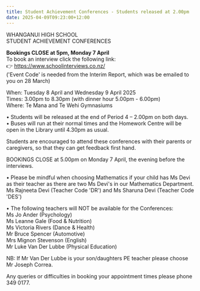 ```yaml
---
title: Student Achievement Conferences - Students released at 2.00pm
date: 2025-04-09T09:23:00+12:00
---
```

WHANGANUI HIGH SCHOOL  
STUDENT ACHIEVEMENT CONFERENCES

**Bookings  CLOSE at 5pm, Monday 7 April**  
To book an interview click the following link:  
👉 <https://www.schoolinterviews.co.nz/>  
('Event Code' is needed from the Interim Report, which was be emailed to you on 28 March) 

When: Tuesday 8 April and Wednesday 9 April 2025  
Times: 3.00pm to 8.30pm (with dinner hour 5.00pm - 6.00pm)  
Where: Te Mana and Te Wehi Gymnasiums 

•	Students will be released at the end of Period 4 – 2.00pm on both days.  
•	Buses will run at their normal times and the Homework Centre will be open in the Library until 4.30pm as usual.   

Students are encouraged to attend these conferences with their parents or caregivers, so that they can get feedback first hand.   

BOOKINGS CLOSE at 5.00pm on Monday 7 April, the evening before the interviews.   

•	Please be mindful when choosing Mathematics if your child has Ms Devi as their teacher as there are two Ms Devi's in our Mathematics Department.  
Ms Rajneeta Devi (Teacher Code 'DR') and Ms Sharuna Devi (Teacher Code 'DES')

•	The following teachers will NOT be available for the Conferences:  
Ms Jo Ander (Psychology)  
Ms Leanne Gale (Food & Nutrition)  
Ms Victoria Rivers (Dance & Health)  
Mr Bruce Spencer (Automotive)  
Mrs Mignon Stevenson (English)    
Mr Luke Van Der Lubbe (Physical Education)  

NB: If Mr Van Der Lubbe is your son/daughters PE teacher please choose Mr Joseph Correa.  

Any queries or difficulties in booking your appointment times please phone 349 0177.
